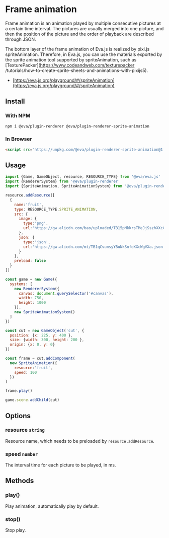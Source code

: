 # Frame animation

Frame animation is an animation played by multiple consecutive pictures at a certain time interval. The pictures are usually merged into one picture, and then the position of the picture and the order of playback are described through JSON.

The bottom layer of the frame animation of Eva.js is realized by pixi.js spriteAnimation. Therefore, in Eva.js, you can use the materials exported by the sprite animation tool supported by spriteAnimation, such as [TexturePacker](https://www.codeandweb.com/texturepacker /tutorials/how-to-create-sprite-sheets-and-animations-with-pixijs5).

- [https://eva.js.org/playground/#/spriteAnimation](https://eva.js.org/playground/#/spriteAnimation)

## Install

### With NPM
```bash
npm i @eva/plugin-renderer @eva/plugin-renderer-sprite-animation
```

### In Browser
```html
<script src="https://unpkg.com/@eva/plugin-renderer-sprite-animation@1.0.4/dist/EVA.plugin.renderer.spriteAnimation.min.js"></script>
```

## Usage

```js
import {Game, GameObject, resource, RESOURCE_TYPE} from '@eva/eva.js'
import {RendererSystem} from '@eva/plugin-renderer'
import {SpriteAnimation, SpriteAnimationSystem} from '@eva/plugin-renderer-sprite-animation'

resource.addResource([
  {
    name:'fruit',
    type: RESOURCE_TYPE.SPRITE_ANIMATION,
    src: {
      image: {
        type:'png',
        url:'https://gw.alicdn.com/bao/uploaded/TB15pMkkrsTMeJjSszhXXcGCFXa-377-1070.png'
      },
      json: {
        type:'json',
        url:'https://gw.alicdn.com/mt/TB1qCvumsyYBuNkSnfoXXcWgVXa.json'
      }
    },
    preload: false
  }
])

const game = new Game({
  systems: [
    new RendererSystem({
      canvas: document.querySelector('#canvas'),
      width: 750,
      height: 1000
    }),
    new SpriteAnimationSystem()
  ]
})

const cut = new GameObject('cut', {
  position: {x: 225, y: 400 },
  size: {width: 300, height: 200 },
  origin: {x: 0, y: 0}
})

const frame = cut.addComponent(
  new SpriteAnimation({
    resource:'fruit',
    speed: 100
  })
)

frame.play()

game.scene.addChild(cut)
```

## Options

### resource `string`

Resource name, which needs to be preloaded by `resource.addResource`.

### speed `number`

The interval time for each picture to be played, in ms.

## Methods

### play()

Play animation, automatically play by default.

### stop()

Stop play.

<br/>
<br/>
<br/>
<br/>
<br/>
